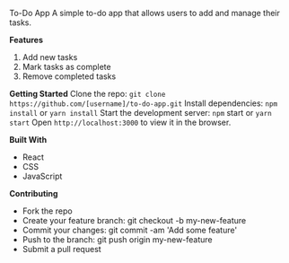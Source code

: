 To-Do App
A simple to-do app that allows users to add and manage their tasks.

**Features**
1. Add new tasks
2. Mark tasks as complete
3. Remove completed tasks

**Getting Started**
Clone the repo: `git clone https://github.com/[username]/to-do-app.git`
Install dependencies: `npm install` or `yarn install`
Start the development server: `npm` start or `yarn start`
Open `http://localhost:3000` to view it in the browser.

**Built With**
* React
* CSS
* JavaScript

**Contributing**

* Fork the repo
* Create your feature branch: git checkout -b my-new-feature
* Commit your changes: git commit -am 'Add some feature'
* Push to the branch: git push origin my-new-feature
* Submit a pull request
